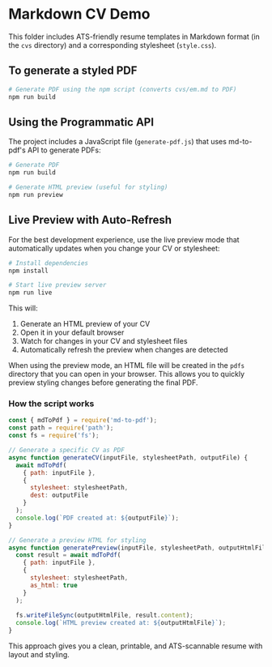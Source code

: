 # Markdown CV Demo

This folder includes ATS-friendly resume templates in Markdown format (in the `cvs` directory) and a corresponding stylesheet (`style.css`).

## To generate a styled PDF

```bash
# Generate PDF using the npm script (converts cvs/em.md to PDF)
npm run build
```

## Using the Programmatic API

The project includes a JavaScript file (`generate-pdf.js`) that uses md-to-pdf's API to generate PDFs:

```bash
# Generate PDF
npm run build

# Generate HTML preview (useful for styling)
npm run preview
```

## Live Preview with Auto-Refresh

For the best development experience, use the live preview mode that automatically updates when you change your CV or stylesheet:

```bash
# Install dependencies
npm install

# Start live preview server
npm run live
```

This will:
1. Generate an HTML preview of your CV
2. Open it in your default browser
3. Watch for changes in your CV and stylesheet files
4. Automatically refresh the preview when changes are detected

When using the preview mode, an HTML file will be created in the `pdfs` directory that you can open in your browser. This allows you to quickly preview styling changes before generating the final PDF.

### How the script works

```javascript
const { mdToPdf } = require('md-to-pdf');
const path = require('path');
const fs = require('fs');

// Generate a specific CV as PDF
async function generateCV(inputFile, stylesheetPath, outputFile) {
  await mdToPdf(
    { path: inputFile },
    { 
      stylesheet: stylesheetPath,
      dest: outputFile
    }
  );
  console.log(`PDF created at: ${outputFile}`);
}

// Generate a preview HTML for styling
async function generatePreview(inputFile, stylesheetPath, outputHtmlFile) {
  const result = await mdToPdf(
    { path: inputFile },
    { 
      stylesheet: stylesheetPath,
      as_html: true
    }
  );
  
  fs.writeFileSync(outputHtmlFile, result.content);
  console.log(`HTML preview created at: ${outputHtmlFile}`);
}
```

This approach gives you a clean, printable, and ATS-scannable resume with layout and styling.
